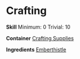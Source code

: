 <!-- TITLE: Emberthistle Seeds -->
<!-- SUBTITLE: The edible seeds of an emberthistle plant -->

# Crafting
**Skill**
Minimum: 0
Trivial: 10

**Container**
[Crafting Supplies](crafting-supplies)

**Ingredients**
[Emberthistle](emberthistle)